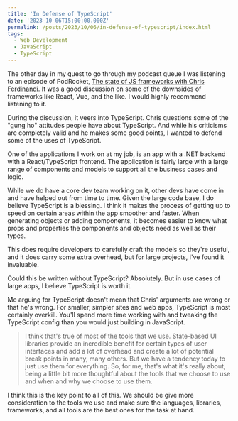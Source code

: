 ```yaml
---
title: 'In Defense of TypeScript'
date: '2023-10-06T15:00:00.000Z'
permalink: /posts/2023/10/06/in-defense-of-typescript/index.html
tags:
  - Web Development
  - JavaScript
  - TypeScript
---
```


The other day in my quest to go through my podcast queue I was listening to an episode of PodRocket, [The state of JS frameworks with Chris Ferdinandi](https://podrocket.logrocket.com/state-of-js-frameworks). It was a good discussion on some of the downsides of frameworks like React, Vue, and the like. I would highly recommend listening to it.
<!-- excerpt -->

During the discussion, it veers into TypeScript. Chris questions some of the "gung ho" attitudes people have about TypeScript. And while his criticisms are completely valid and he makes some good points, I wanted to defend some of the uses of TypeScript.

One of the applications I work on at my job, is an app with a .NET backend with a React/TypeScript frontend. The application is fairly large with a large range of components and models to support all the business cases and logic.

While we do have a core dev team working on it, other devs have come in and have helped out from time to time. Given the large code base, I do believe TypeScript is a blessing. I think it makes the process of getting up to speed on certain areas within the app smoother and faster. When generating objects or adding components, it becomes easier to know what props and properties the components and objects need as well as their types.

This does require developers to carefully craft the models so they're useful, and it does carry some extra overhead, but for large projects, I've found it invaluable.

Could this be written without TypeScript? Absolutely. But in use cases of large apps, I believe TypeScript is worth it.

Me arguing for TypeScript doesn't mean that Chris' arguments are wrong or that he's wrong. For smaller, simpler sites and web apps, TypeScript is most certainly overkill. You'll spend more time working with and tweaking the TypeScript config than you would just building in JavaScript.

> I think that's true of most of the tools that we use. State-based UI libraries provide an incredible benefit for certain types of user interfaces and add a lot of overhead and create a lot of potential break points in many, many others. But we have a tendency today to just use them for everything. So, for me, that's what it's really about, being a little bit more thoughtful about the tools that we choose to use and when and why we choose to use them.

I think this is the key point to all of this. We should be give more consideration to the tools we use and make sure the languages, libraries, frameworks, and all tools are the best ones for the task at hand.